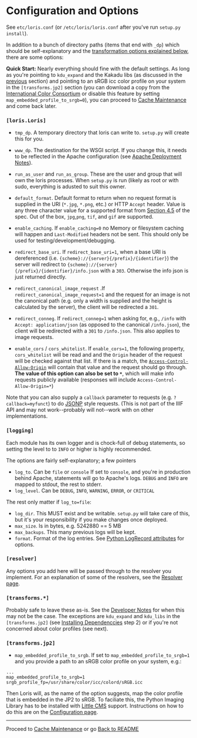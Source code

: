 Configuration and Options
=========================

See `etc/loris.conf` (or `/etc/loris/loris.conf` after you've run `setup.py install`).

In addition to a bunch of directory paths (items that end with `_dp`) which should be self-explanatory and the [transformation options explained below](#image-transformations), there are some options:

**Quick Start:** Nearly everything should fine with the default settings. As long as you're pointing to `kdu_expand` and the Kakadu libs (as discussed in the [previous](dependencies.md) section) and pointing to an sRGB icc color profile on your system in the `[transforms.jp2]` section (you can download a copy from the [International Color Consortium](http://www.color.org/srgbprofiles.xalter) or disable this feature by setting `map_embedded_profile_to_srgb=0`), you can proceed to [Cache Maintenance](cache_maintenance.md) and come back later.

### `[loris.Loris]`

 * `tmp_dp`. A temporary directory that loris can write to. `setup.py` will create this for you.

 * `www_dp`. The destination for the WSGI script. If you change this, it needs to be reflected in the Apache configuration (see [Apache Deployment Notes](apache.md)).

 * `run_as_user` and `run_as_group`. These are the user and group that will own the loris processes. When `setup.py` is run (likely as root or with sudo, everything is adusted to suit this owner.

 * `default_format`. Default format to return when no request format is supplied in the URI (`*.jpg`, `*.png`, etc.) or HTTP `Accept` header. Value is any three character value for a supported format from [Section 4.5](http://goo.gl/3BqIJ) of the spec. Out of the box, `jpg`,`png`, `tif`, and `gif` are supported.

 * `enable_caching`. If `enable_caching=0` no Memory or filesystem caching will happen and `Last-Modified` headers not be sent. This should only be used for testing/development/debugging.

 * `redirect_base_uri`. If `redirect_base_uri=1`, when a base URI is dereferenced (i.e. `{scheme}://{server}{/prefix}/{identifier}`) the server will redirect to `{scheme}://{server}{/prefix}/{identifier}/info.json` with a `303`. Otherwise the info json is just returned directly. 

 * `redirect_canonical_image_request` .If `redirect_canonical_image_request=1` and the request for an image is not the canonical path (e.g. only a width is supplied and the height is calculated by the server), the client will be redirected a `301`.

 * `redirect_conneg`. If `redirect_conneg=1` when asking for, e.g., `/info` with `Accept: application/json` (as opposed to the canonical `/info.json`), the client will be redirected with a `301` to `/info.json`. This also applies to image requests.

 * `enable_cors` / `cors_whitelist`. If `enable_cors=1`, the following property, `cors_whitelist` will be read and and the `Origin` header of the request will be checked against that list. If there is a match, the [`Access-Control-Allow-Origin`](http://www.w3.org/TR/cors/#access-control-allow-origin-response-header) will contain that value and the request should go through. **The value of this option can also be set to `*`**, which will make info requests publicly available (responses will include `Access-Control-Allow-Origin=*`)

 Note that you can also supply a `callback` parameter to requests (e.g. `?callback=myfunct`) to do [JSONP](http://en.wikipedia.org/wiki/JSONP) style requests. (This is not part of the IIIF API and may not work--probably will not--work with on other implementations.

### `[logging]`

Each module has its own logger and is chock-full of debug statements, so setting the level to to `INFO` or higher is highly recommended. 

The options are fairly self-explanatory; a few pointers
 
 * `log_to`. Can be `file` or `console` If set to `console`, and you're in production behind Apache, statements will go to Apache's logs. `DEBUG` and `INFO` are mapped to stdout, the rest to stderr.
 * `log_level`. Can be `DEBUG`, `INFO`, `WARNING`, `ERROR`, or `CRITICAL`

 The rest only matter if `log_to=file`:

 * `log_dir`. This MUST exist and be writable. `setup.py` will take care of this,
 but it's your responsibility if you make changes once deployed.
 * `max_size`. Is in bytes, e.g. 5242880 == 5 MB
 * `max_backups`. This many previous logs will be kept.
 * `format`. Format of the log entries. See [Python LogRecord attributes](http://docs.python.org/2/library/logging.html#logrecord-attributes) for options.

### `[resolver]`

Any options you add here will be passed through to the resolver you implement. For an explanation of some of the resolvers, see the [Resolver page](resolver.md).

### `[transforms.*]`

Probably safe to leave these as-is. See the [Developer Notes](develop.md#image-transformations) for when this may not be the case. The exceptions are `kdu_expand` and `kdu_libs` in the `[transforms.jp2]` (see [Installing Dependenccies](dependencies.md) step 2) or if you're not concerned about color profiles (see next).

### `[transforms.jp2]`
 * `map_embedded_profile_to_srgb`. If set to `map_embedded_profile_to_srgb=1` and you provide a path to an sRGB color profile on your system, e.g.:
``` 
...
map_embedded_profile_to_srgb=1
srgb_profile_fp=/usr/share/color/icc/colord/sRGB.icc
```

Then Loris will, as the name of the option suggests, map the color profile that is embedded in the JP2 to sRGB. To faciliate this, the Python Imaging Library has to be installed with [Little CMS](http://www.littlecms.com/) support. Instructions on how to do this are on the [Configuration page](configuration.md).

* * *

Proceed to [Cache Maintenance](cache_maintenance.md) or go [Back to README](../README.md)
